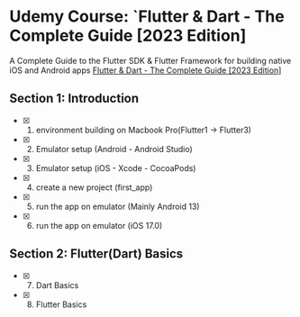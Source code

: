 # Udemy Course: `Flutter & Dart - The Complete Guide [2023 Edition]
A Complete Guide to the Flutter SDK & Flutter Framework for building native iOS and Android apps
[Flutter & Dart - The Complete Guide [2023 Edition]](https://www.udemy.com/course/learn-flutter-dart-to-build-ios-android-apps/)

## Section 1: Introduction
- [x] 1. environment building on Macbook Pro(Flutter1 -> Flutter3)
- [x] 2. Emulator setup (Android - Android Studio)
- [x] 3. Emulator setup (iOS - Xcode - CocoaPods)
- [x] 4. create a new project (first_app)
- [x] 5. run the app on emulator (Mainly Android 13)
- [x] 6. run the app on emulator (iOS 17.0)

## Section 2: Flutter(Dart) Basics
- [x] 7. Dart Basics
- [x] 8. Flutter Basics


